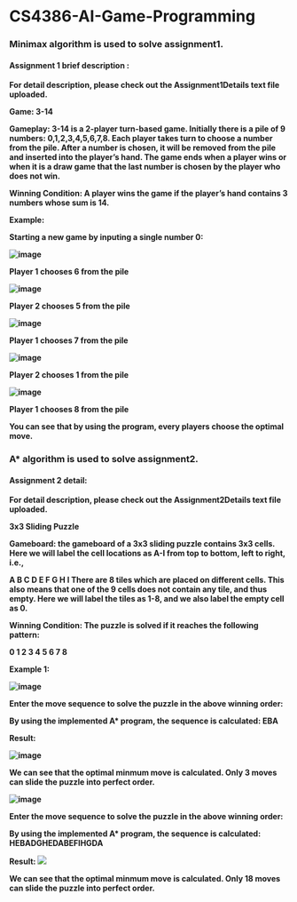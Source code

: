 # CS4386-AI-Game-Programming

<b><h3> Minimax algorithm is used to solve assignment1.</h3> <b>

 <b> <h4> Assignment 1 brief description : </h4> </b>

For detail description, please check out the Assignment1Details text file uploaded.
 
Game: 3-14 

Gameplay: 3-14 is a 2-player turn-based game. Initially there is a pile of 9 numbers: 0,1,2,3,4,5,6,7,8. Each player takes turn to choose a number from the pile. After a number is chosen, it will be removed from the pile and inserted into the player’s hand. The game ends when a player wins or when it is a draw game that the last number is chosen by the player who does not win.

Winning Condition: A player wins the game if the player’s hand contains 3 numbers whose sum is 14.

Example:

Starting a new game by inputing a single number 0:
 
![image](https://user-images.githubusercontent.com/42562789/169709668-a9b8b931-73a0-4c8e-b621-05a4abdad97b.png)
 
Player 1 chooses 6 from the pile

![image](https://user-images.githubusercontent.com/42562789/169709733-3d398955-2865-4b0d-ac32-af403b43126d.png)
 
Player 2 chooses 5 from the pile 

![image](https://user-images.githubusercontent.com/42562789/169709801-bac6a49e-915b-49c4-b5d1-016d12396a03.png)
 
Player 1 chooses 7 from the pile

![image](https://user-images.githubusercontent.com/42562789/169709837-46c469a8-ad4e-40ab-a031-285ebc6aa4f9.png)
 
Player 2 chooses 1 from the pile

![image](https://user-images.githubusercontent.com/42562789/169709891-3aaa5577-0425-4763-aa13-013ab6f242e2.png)
 
Player 1 chooses 8 from the pile

You can see that by using the program, every players choose the optimal move.


 <h3> A* algorithm is used to solve assignment2. </h3>

<h4> Assignment 2 detail: </h4>
 
For detail description, please check out the Assignment2Details text file uploaded. 
 
3x3 Sliding Puzzle
 
Gameboard: the gameboard of a 3x3 sliding puzzle contains 3x3 cells. Here we will label the cell locations as A-I from top to bottom, left to right, i.e.,

A	B	C
D	E	F
G	H	I
There are 8 tiles which are placed on different cells. This also means that one of the 9 cells does not contain any tile, and thus empty. Here we will label the tiles as 1-8, and we also label the empty cell as 0. 

Winning Condition: The puzzle is solved if it reaches the following pattern:

0	1	2
3	4	5
6	7	8

 
 Example 1:
 
 ![image](https://user-images.githubusercontent.com/42562789/169711551-f0e3fdb5-4c50-4d1a-9e31-772482255008.png)

Enter the move sequence to solve the puzzle in the above winning order:
 
By using the implemented A* program, the sequence is calculated:
EBA
 
Result:
 
 ![image](https://user-images.githubusercontent.com/42562789/169711583-a90b32e4-c6d0-45d7-bd35-cc93ef9a1ee4.png)

 We can see that the optimal minmum move is calculated. Only 3 moves can slide the puzzle into perfect order.
 
 ![image](https://user-images.githubusercontent.com/42562789/169711683-95fb489e-3c02-45cc-bfc1-2375a4c48e65.png)

 Enter the move sequence to solve the puzzle in the above winning order:
 
By using the implemented A* program, the sequence is calculated:
HEBADGHEDABEFIHGDA
 
Result:
![](https://github.com/Your_Repository_Name/Your_GIF_Name.gif)
 
We can see that the optimal minmum move is calculated. Only 18 moves can slide the puzzle into perfect order.
